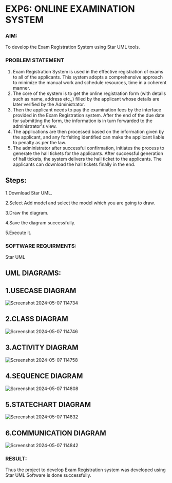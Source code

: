 # EXP6: ONLINE EXAMINATION SYSTEM
### AIM:
To develop the Exam Registration System using Star UML tools.
### PROBLEM STATEMENT
1. Exam Registration System is used in the effective registration of exams to all of the
applicants. This system adopts a comprehensive approach to minimize the manual work and
schedule resources, time in a coherent manner.
2. The core of the system is to get the online registration form (with details such as name,
address etc.,) filled by the applicant whose details are later verified by the Administrator.
3. Then the applicant needs to pay the examination fees by the interface provided in the
Exam Registration system. After the end of the due date for submitting the form, the
information is in turn forwarded to the administrator's view.
4. The applications are then processed based on the information given by the applicant,
and any forfeiting identified can make the applicant liable to penalty as per the law.
5. The administrator after successful confirmation, initiates the process to generate the
hall tickets for the applicants. After successful generation of hall tickets, the system delivers
the hall ticket to the applicants. The applicants can download the hall tickets finally in the end.
## Steps:
1.Download Star UML.

2.Select Add model and select the model which you are going to draw.

3.Draw the diagram.

4.Save the diagram successfully.

5.Execute it.
### SOFTWARE REQUIRMENTS:
Star UML
## UML DIAGRAMS:
## 1.USECASE DIAGRAM
![Screenshot 2024-05-07 114734](https://github.com/Vinothini1711/LAB-6-Online-examination-system/assets/144300204/56b921a5-cbeb-486b-92d2-998c44c7fba3)
## 2.CLASS DIAGRAM
![Screenshot 2024-05-07 114746](https://github.com/Vinothini1711/LAB-6-Online-examination-system/assets/144300204/5522414a-7871-4859-8d6c-e8034b314f72)
## 3.ACTIVITY DIAGRAM
![Screenshot 2024-05-07 114758](https://github.com/Vinothini1711/LAB-6-Online-examination-system/assets/144300204/d29832fc-4203-4382-aa48-115a187ace4e)
## 4.SEQUENCE DIAGRAM
![Screenshot 2024-05-07 114808](https://github.com/Vinothini1711/LAB-6-Online-examination-system/assets/144300204/4e522ef8-ef0c-4544-bd0e-22dd19b5c133)
## 5.STATECHART DIAGRAM
![Screenshot 2024-05-07 114832](https://github.com/Vinothini1711/LAB-6-Online-examination-system/assets/144300204/1b138ed2-dac7-4273-9f65-3294420b310a)
## 6.COMMUNICATION DIAGRAM
![Screenshot 2024-05-07 114842](https://github.com/Vinothini1711/LAB-6-Online-examination-system/assets/144300204/353dfcf0-35e0-4824-b3b6-667946006367)
### RESULT:
Thus the project to develop Exam Registration system was developed using Star UML Software is done successfully.
